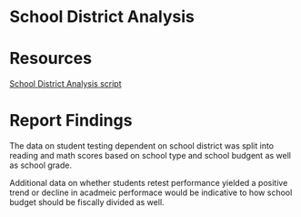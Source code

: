 # School District Analysis

# Resources
[School District Analysis script](https://github.com/vzhang90/School_District_Analysis/blob/main/Student_Data_Challenge_Starter_Code.ipynb)

# Report Findings
The data on student testing dependent on school district was split into reading and math scores based on school type and school budgent as well as school grade.     

Additional data on whether students retest performance yielded a positive trend or decline in acadmeic performace would be indicative to how school budget should be fiscally divided as well.
